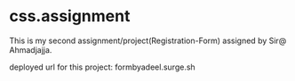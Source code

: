 # css.assignment
This is my second assignment/project(Registration-Form) assigned by Sir@ Ahmadjajja.

deployed url for this project:  formbyadeel.surge.sh
